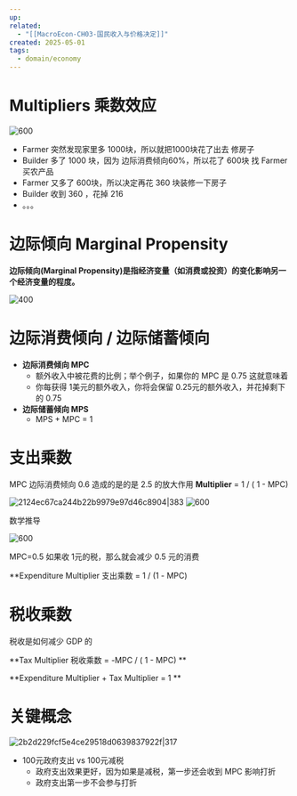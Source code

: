 ```yaml
---
up: 
related:
  - "[[MacroEcon-CH03-国民收入与价格决定]]"
created: 2025-05-01
tags:
  - domain/economy
---
```

# Multipliers 乘数效应


![600](https://s1.vika.cn/space/2023/04/02/b45ac0af632e4e3eb3fed08824088ce1)

- Farmer 突然发现家里多 1000块，所以就把1000块花了出去 修房子
- Builder 多了 1000 块，因为 边际消费倾向60%，所以花了 600块 找 Farmer 买农产品
- Farmer 又多了 600块，所以决定再花 360 块装修一下房子
- Builder 收到 360 ，花掉 216
- 。。。


# 边际倾向 Marginal Propensity

**边际倾向(Marginal Propensity)是指经济变量（如消费或投资）的变化影响另一个经济变量的程度。**

![400](https://s1.vika.cn/space/2023/04/02/f3aa839478c8431b9f1a5ae35bd8530f)

# 边际消费倾向 / **边际储蓄倾向**


- **边际消费倾向 MPC**
	- 额外收入中被花费的比例；举个例子，如果你的 MPC 是 0.75 这就意味着
	- 你每获得  1美元的额外收入，你将会保留 0.25元的额外收入，并花掉剩下的 0.75
- **边际储蓄倾向 MPS**
	- MPS + MPC = 1

# 支出乘数

MPC 边际消费倾向 0.6
造成的是的是 2.5 的放大作用 **Multiplier** = 1 / ( 1 - MPC)

![2124ec67ca244b22b9979e97d46c8904|383](https://s1.vika.cn/space/2024/07/17/2124ec67ca244b22b9979e97d46c8904)
![600](https://s1.vika.cn/space/2023/04/02/40728cb52b914bc2b473103a9281f3ba)

数学推导

![600](https://s1.vika.cn/space/2023/04/02/dd543f4c8aef48e48870698cc6194fa3)

MPC=0.5
如果收 1元的税，那么就会减少 0.5 元的消费

**Expenditure Multiplier 支出乘数  = 1 / (1 - MPC)

# 税收乘数

税收是如何减少 GDP 的

**Tax Multiplier 税收乘数 = -MPC / ( 1 - MPC) **

**Expenditure Multiplier + Tax Multiplier = 1 **


# 关键概念

![2b2d229fcf5e4ce29518d0639837922f|317](https://s1.vika.cn/space/2024/07/17/2b2d229fcf5e4ce29518d0639837922f)


- 100元政府支出 vs 100元减税
	- 政府支出效果更好，因为如果是减税，第一步还会收到 MPC 影响打折
	- 政府支出第一步不会参与打折
 